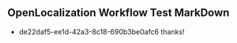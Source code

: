 ## OpenLocalization Workflow Test MarkDown
* de22daf5-ee1d-42a3-8c18-690b3be0afc6 thanks!

<!--HONumber=Jul16_HO4-->


